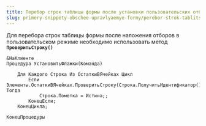 ```yaml
---
title: Перебор строк таблицы формы после установки пользовательских отборов
slug: primery-snippety-obschee-upravlyaemye-formy/perebor-strok-tablitsy-formy-posle-ustanovki-polzovatelskih-otborov
---
```


Для перебора строк таблицы формы после наложения отборов в пользовательском режиме необходимо использовать метод **`ПроверитьСтроку()`**

```bsl
&НаКлиенте
Процедура УстановитьФлажки(Команда)
	
	Для Каждого Строка Из ОстаткиВЯчейках Цикл
		Если Элементы.ОстаткиВЯчейках.ПроверитьСтроку(Строка.ПолучитьИдентификатор()) Тогда
			Строка.Пометка = Истина;;        
		КонецЕсли;
	КонецЦикла;
	
КонецПроцедуры
```